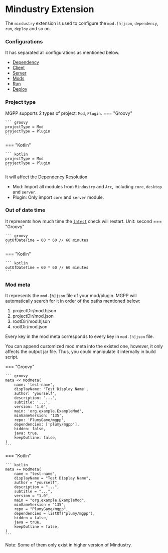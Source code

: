 # Mindustry Extension

The `mindustry` extension is used to configure the `mod.[h]json`,
`dependency`, `run`, `deploy` and so on.

### Configurations

It has separated all configurations as mentioned below.

- [Dependency](dependency.md)
- [Client](client.md)
- [Server](server.md)
- [Mods](mods.md)
- [Run](run.md)
- [Deploy](deploy.md)

### Project type

MGPP supports 2 types of project: `Mod`, `Plugin`.
=== "Groovy"

    ``` groovy
    projectType = Mod
    projectType = Plugin
    ```

=== "Kotlin"

    ``` kotlin
    projectType = Mod
    projectType = Plugin
    ```

It will affect the Dependency Resolution.

- Mod: Import all modules from `Mindustry` and `Arc`, including `core`, `desktop` and `server`.
- Plugin: Only import `core` and `server` module.

### Out of date time

It represents how much time the [`latest`](stuff.md#latest-notation) check will restart.
Unit: second
=== "Groovy"

    ``` groovy
    outOfDateTime = 60 * 60 // 60 minutes
    ```

=== "Kotlin"

    ``` kotlin
    outOfDateTime = 60 * 60 // 60 minutes
    ```

### Mod meta
It represents the `mod.[h]json` file of your mod/plugin.
MGPP will automatically search for it in order of the paths mentioned below:

1. projectDir/mod.hjson
2. projectDir/mod.json
3. rootDir/mod.hjson
4. rootDir/mod.json

Every key in the mod meta corresponds to every key in `mod.[h]json` file.

You can append customized mod meta into the existed one,
however, it only affects the output jar file.
Thus, you could manipulate it internally in build script.

=== "Groovy"

    ``` groovy
    meta << ModMeta(
        name: 'test-name',
        displayName: 'Test Display Name',
        author: 'yourself',
        description: '...',
        subtitle: '...',
        version: '1.0',
        main: 'org.example.ExampleMod',
        minGameVersion: '135',
        repo: 'PlumyGame/mgpp',
        dependencies: ['plumy/mgpp'],
        hidden: false,
        java: true,
        keepOutline: false,
    )
    ```

=== "Kotlin"

    ``` kotlin
    meta += ModMeta(
        name = "test-name",
        displayName = "Test Display Name",
        author = "yourself",
        description = "...",
        subtitle = "...",
        version = "1.0",
        main = "org.example.ExampleMod",
        minGameVersion = "135",
        repo = "PlumyGame/mgpp",
        dependencies = listOf("plumy/mgpp"),
        hidden = false,
        java = true,
        keepOutline = false,
    )
    ```

Note: Some of them only exist in higher version of Mindustry.